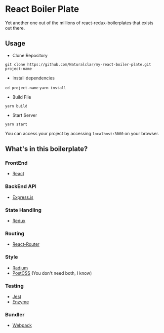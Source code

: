 # React Boiler Plate

Yet another one out of the millions of react-redux-boilerplates that exists out there.

## Usage

- Clone Repository

`git clone https://github.com/Naturalclar/my-react-boiler-plate.git project-name`

- Install dependencies

`cd project-name`
`yarn install`

- Build File

`yarn build`

- Start Server

`yarn start`

You can access your project by accessing `localhost:3000` on your browser.

## What's in this boilerplate?

### FrontEnd
- [React](https://reactjs.org/)

### BackEnd API
- [Express.js](https://expressjs.com/)

### State Handling
- [Redux](https://redux.js.org/)

### Routing
- [React-Router](https://reacttraining.com/react-router/)

### Style
- [Radium](https://formidable.com/open-source/radium/)
- [PostCSS](http://postcss.org/)
(You don't need both, I know)

### Testing
- [Jest](https://facebook.github.io/jest/)
- [Enzyme](http://airbnb.io/enzyme/)

### Bundler
- [Webpack](https://webpack.js.org/)

